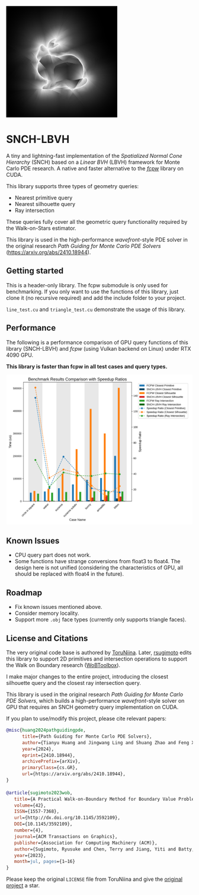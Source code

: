 <img src="teaser.png" alt="teaser" width="300" />

# SNCH-LBVH

A tiny and lightning-fast implementation of the *Spatialized Normal Cone Hierarchy* (SNCH) based on a *Linear BVH* (LBVH) framework for Monte Carlo PDE research. A native and faster alternative to the *[fcpw](https://github.com/rohan-sawhney/fcpw)* library on CUDA.

This library supports three types of geometry queries:

* Nearest primitive query
* Nearest silhouette query
* Ray intersection

These queries fully cover all the geometric query functionality required by the Walk-on-Stars estimator.

This library is used in the high-performance *wavefront*-style PDE solver in the original research *Path Guiding for Monte Carlo PDE Solvers* (https://arxiv.org/abs/2410.18944).

## Getting started

This is a header-only library. The fcpw submodule is only used for benchmarking. If you only want to use the functions of this library, just clone it (no recursive required) and add the include folder to your project.

`line_test.cu` and `triangle_test.cu` demonstrate the usage of this library.

## Performance

The following is a performance comparison of GPU query functions of this library (SNCH-LBVH) and *fcpw* (using Vulkan backend on Linux) under RTX 4090 GPU. 

**This library is faster than fcpw in all test cases and query types.**

![benchmark result](benchmark.png)

## Known Issues

* CPU query part does not work.
* Some functions have strange conversions from float3 to float4. The design here is not unified (considering the characteristics of GPU, all should be replaced with float4 in the future).

## Roadmap

* Fix known issues mentioned above.
* Consider memory locality.
* Support more `.obj` face types (currently only supports triangle faces).

## License and Citations

The very original code base is authored by [ToruNiina](https://github.com/ToruNiina/lbvh). Later, [rsugimoto](https://github.com/rsugimoto/lbvh) edits this library to support 2D primitives and intersection operations to support the Walk on Boundary research ([WoBToolbox](https://github.com/rsugimoto/WoBToolbox)). 

I make major changes to the entire project, introducing the closest silhouette query and the closest ray intersection query.

This library is used in the original research *Path Guiding for Monte Carlo PDE Solvers*, which builds a high-performance *wavefront*-style solver on GPU that requires an SNCH geometry query implementation on CUDA.

If you plan to use/modify this project, please cite relevant papers:

```bibtex
@misc{huang2024pathguidingpde,
      title={Path Guiding for Monte Carlo PDE Solvers}, 
      author={Tianyu Huang and Jingwang Ling and Shuang Zhao and Feng Xu},
      year={2024},
      eprint={2410.18944},
      archivePrefix={arXiv},
      primaryClass={cs.GR},
      url={https://arxiv.org/abs/2410.18944}, 
}

@article{sugimoto2023wob,
   title={A Practical Walk-on-Boundary Method for Boundary Value Problems},
   volume={42},
   ISSN={1557-7368},
   url={http://dx.doi.org/10.1145/3592109},
   DOI={10.1145/3592109},
   number={4},
   journal={ACM Transactions on Graphics},
   publisher={Association for Computing Machinery (ACM)},
   author={Sugimoto, Ryusuke and Chen, Terry and Jiang, Yiti and Batty, Christopher and Hachisuka, Toshiya},
   year={2023},
   month=jul, pages={1–16}
}
```

Please keep the original `LICENSE` file from ToruNiina and give the [original project](https://github.com/ToruNiina/lbvh) a star.
